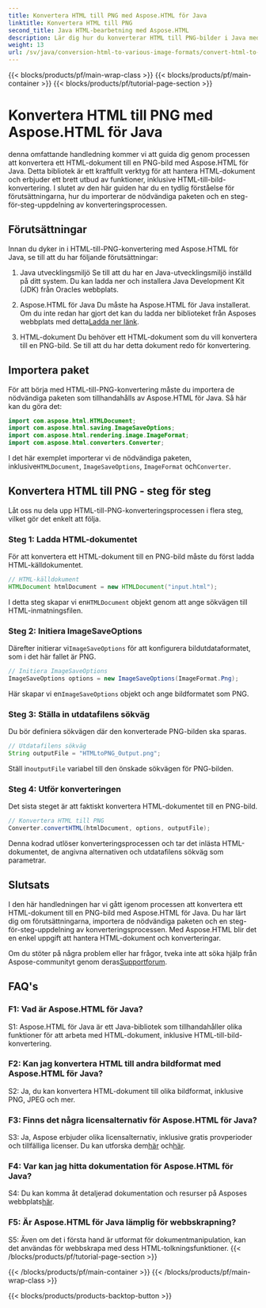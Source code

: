 ```yaml
---
title: Konvertera HTML till PNG med Aspose.HTML för Java
linktitle: Konvertera HTML till PNG
second_title: Java HTML-bearbetning med Aspose.HTML
description: Lär dig hur du konverterar HTML till PNG-bilder i Java med Aspose.HTML. En omfattande guide med steg-för-steg-instruktioner.
weight: 13
url: /sv/java/conversion-html-to-various-image-formats/convert-html-to-png/
---
```


{{< blocks/products/pf/main-wrap-class >}}
{{< blocks/products/pf/main-container >}}
{{< blocks/products/pf/tutorial-page-section >}}

# Konvertera HTML till PNG med Aspose.HTML för Java

denna omfattande handledning kommer vi att guida dig genom processen att konvertera ett HTML-dokument till en PNG-bild med Aspose.HTML för Java. Detta bibliotek är ett kraftfullt verktyg för att hantera HTML-dokument och erbjuder ett brett utbud av funktioner, inklusive HTML-till-bild-konvertering. I slutet av den här guiden har du en tydlig förståelse för förutsättningarna, hur du importerar de nödvändiga paketen och en steg-för-steg-uppdelning av konverteringsprocessen.

## Förutsättningar

Innan du dyker in i HTML-till-PNG-konvertering med Aspose.HTML för Java, se till att du har följande förutsättningar:

1. Java utvecklingsmiljö
Se till att du har en Java-utvecklingsmiljö inställd på ditt system. Du kan ladda ner och installera Java Development Kit (JDK) från Oracles webbplats.

2. Aspose.HTML för Java
 Du måste ha Aspose.HTML för Java installerat. Om du inte redan har gjort det kan du ladda ner biblioteket från Asposes webbplats med detta[Ladda ner länk](https://releases.aspose.com/html/java/).

3. HTML-dokument
Du behöver ett HTML-dokument som du vill konvertera till en PNG-bild. Se till att du har detta dokument redo för konvertering.

## Importera paket

För att börja med HTML-till-PNG-konvertering måste du importera de nödvändiga paketen som tillhandahålls av Aspose.HTML för Java. Så här kan du göra det:

```java
import com.aspose.html.HTMLDocument;
import com.aspose.html.saving.ImageSaveOptions;
import com.aspose.html.rendering.image.ImageFormat;
import com.aspose.html.converters.Converter;
```

 I det här exemplet importerar vi de nödvändiga paketen, inklusive`HTMLDocument`, `ImageSaveOptions`, `ImageFormat` och`Converter`.

## Konvertera HTML till PNG - steg för steg

Låt oss nu dela upp HTML-till-PNG-konverteringsprocessen i flera steg, vilket gör det enkelt att följa.

### Steg 1: Ladda HTML-dokumentet

För att konvertera ett HTML-dokument till en PNG-bild måste du först ladda HTML-källdokumentet.

```java
// HTML-källdokument
HTMLDocument htmlDocument = new HTMLDocument("input.html");
```

 I detta steg skapar vi en`HTMLDocument` objekt genom att ange sökvägen till HTML-inmatningsfilen.

### Steg 2: Initiera ImageSaveOptions

 Därefter initierar vi`ImageSaveOptions` för att konfigurera bildutdataformatet, som i det här fallet är PNG.

```java
// Initiera ImageSaveOptions
ImageSaveOptions options = new ImageSaveOptions(ImageFormat.Png);
```

 Här skapar vi en`ImageSaveOptions` objekt och ange bildformatet som PNG.

### Steg 3: Ställa in utdatafilens sökväg

Du bör definiera sökvägen där den konverterade PNG-bilden ska sparas.

```java
// Utdatafilens sökväg
String outputFile = "HTMLtoPNG_Output.png";
```

 Ställ in`outputFile` variabel till den önskade sökvägen för PNG-bilden.

### Steg 4: Utför konverteringen

Det sista steget är att faktiskt konvertera HTML-dokumentet till en PNG-bild.

```java
// Konvertera HTML till PNG
Converter.convertHTML(htmlDocument, options, outputFile);
```

Denna kodrad utlöser konverteringsprocessen och tar det inlästa HTML-dokumentet, de angivna alternativen och utdatafilens sökväg som parametrar.

## Slutsats

I den här handledningen har vi gått igenom processen att konvertera ett HTML-dokument till en PNG-bild med Aspose.HTML för Java. Du har lärt dig om förutsättningarna, importera de nödvändiga paketen och en steg-för-steg-uppdelning av konverteringsprocessen. Med Aspose.HTML blir det en enkel uppgift att hantera HTML-dokument och konverteringar.

 Om du stöter på några problem eller har frågor, tveka inte att söka hjälp från Aspose-communityt genom deras[Supportforum](https://forum.aspose.com/).

## FAQ's

### F1: Vad är Aspose.HTML för Java?

S1: Aspose.HTML för Java är ett Java-bibliotek som tillhandahåller olika funktioner för att arbeta med HTML-dokument, inklusive HTML-till-bild-konvertering.

### F2: Kan jag konvertera HTML till andra bildformat med Aspose.HTML för Java?

S2: Ja, du kan konvertera HTML-dokument till olika bildformat, inklusive PNG, JPEG och mer.

### F3: Finns det några licensalternativ för Aspose.HTML för Java?

 S3: Ja, Aspose erbjuder olika licensalternativ, inklusive gratis provperioder och tillfälliga licenser. Du kan utforska dem[här](https://purchase.aspose.com/buy) och[här](https://purchase.aspose.com/temporary-license/).

### F4: Var kan jag hitta dokumentation för Aspose.HTML för Java?

 S4: Du kan komma åt detaljerad dokumentation och resurser på Asposes webbplats[här](https://reference.aspose.com/html/java/).

### F5: Är Aspose.HTML för Java lämplig för webbskrapning?

S5: Även om det i första hand är utformat för dokumentmanipulation, kan det användas för webbskrapa med dess HTML-tolkningsfunktioner.
{{< /blocks/products/pf/tutorial-page-section >}}

{{< /blocks/products/pf/main-container >}}
{{< /blocks/products/pf/main-wrap-class >}}

{{< blocks/products/products-backtop-button >}}

